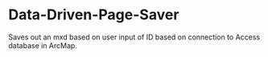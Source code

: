 # Data-Driven-Page-Saver
Saves out an mxd based on user input of ID based on connection to Access database in ArcMap.
